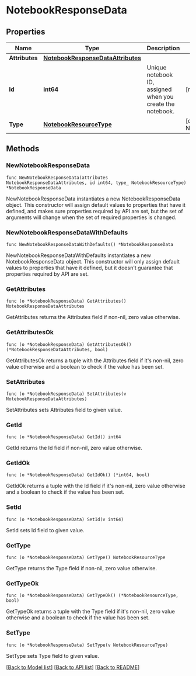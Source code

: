 # NotebookResponseData

## Properties

| Name           | Type                                                                    | Description                                                | Notes                                       |
| -------------- | ----------------------------------------------------------------------- | ---------------------------------------------------------- | ------------------------------------------- |
| **Attributes** | [**NotebookResponseDataAttributes**](NotebookResponseDataAttributes.md) |                                                            |
| **Id**         | **int64**                                                               | Unique notebook ID, assigned when you create the notebook. | [readonly]                                  |
| **Type**       | [**NotebookResourceType**](NotebookResourceType.md)                     |                                                            | [default to NOTEBOOKRESOURCETYPE_NOTEBOOKS] |

## Methods

### NewNotebookResponseData

`func NewNotebookResponseData(attributes NotebookResponseDataAttributes, id int64, type_ NotebookResourceType) *NotebookResponseData`

NewNotebookResponseData instantiates a new NotebookResponseData object.
This constructor will assign default values to properties that have it defined,
and makes sure properties required by API are set, but the set of arguments
will change when the set of required properties is changed.

### NewNotebookResponseDataWithDefaults

`func NewNotebookResponseDataWithDefaults() *NotebookResponseData`

NewNotebookResponseDataWithDefaults instantiates a new NotebookResponseData object.
This constructor will only assign default values to properties that have it defined,
but it doesn't guarantee that properties required by API are set.

### GetAttributes

`func (o *NotebookResponseData) GetAttributes() NotebookResponseDataAttributes`

GetAttributes returns the Attributes field if non-nil, zero value otherwise.

### GetAttributesOk

`func (o *NotebookResponseData) GetAttributesOk() (*NotebookResponseDataAttributes, bool)`

GetAttributesOk returns a tuple with the Attributes field if it's non-nil, zero value otherwise
and a boolean to check if the value has been set.

### SetAttributes

`func (o *NotebookResponseData) SetAttributes(v NotebookResponseDataAttributes)`

SetAttributes sets Attributes field to given value.

### GetId

`func (o *NotebookResponseData) GetId() int64`

GetId returns the Id field if non-nil, zero value otherwise.

### GetIdOk

`func (o *NotebookResponseData) GetIdOk() (*int64, bool)`

GetIdOk returns a tuple with the Id field if it's non-nil, zero value otherwise
and a boolean to check if the value has been set.

### SetId

`func (o *NotebookResponseData) SetId(v int64)`

SetId sets Id field to given value.

### GetType

`func (o *NotebookResponseData) GetType() NotebookResourceType`

GetType returns the Type field if non-nil, zero value otherwise.

### GetTypeOk

`func (o *NotebookResponseData) GetTypeOk() (*NotebookResourceType, bool)`

GetTypeOk returns a tuple with the Type field if it's non-nil, zero value otherwise
and a boolean to check if the value has been set.

### SetType

`func (o *NotebookResponseData) SetType(v NotebookResourceType)`

SetType sets Type field to given value.

[[Back to Model list]](../README.md#documentation-for-models) [[Back to API list]](../README.md#documentation-for-api-endpoints) [[Back to README]](../README.md)

